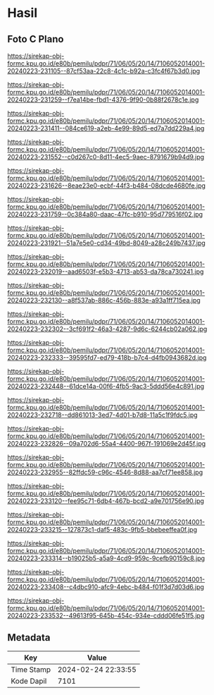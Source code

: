 # Hasil

## Foto C Plano

https://sirekap-obj-formc.kpu.go.id/e80b/pemilu/pdpr/71/06/05/20/14/7106052014001-20240223-231105--87cf53aa-22c8-4c1c-b92a-c3fc4f67b3d0.jpg

https://sirekap-obj-formc.kpu.go.id/e80b/pemilu/pdpr/71/06/05/20/14/7106052014001-20240223-231259--f7ea14be-fbd1-4376-9f90-0b88f2678c1e.jpg

https://sirekap-obj-formc.kpu.go.id/e80b/pemilu/pdpr/71/06/05/20/14/7106052014001-20240223-231411--084ce619-a2eb-4e99-89d5-ed7a7dd229a4.jpg

https://sirekap-obj-formc.kpu.go.id/e80b/pemilu/pdpr/71/06/05/20/14/7106052014001-20240223-231552--c0d267c0-8d11-4ec5-9aec-8791679b94d9.jpg

https://sirekap-obj-formc.kpu.go.id/e80b/pemilu/pdpr/71/06/05/20/14/7106052014001-20240223-231626--8eae23e0-ecbf-44f3-b484-08dcde4680fe.jpg

https://sirekap-obj-formc.kpu.go.id/e80b/pemilu/pdpr/71/06/05/20/14/7106052014001-20240223-231759--0c384a80-daac-47fc-b910-95d779516f02.jpg

https://sirekap-obj-formc.kpu.go.id/e80b/pemilu/pdpr/71/06/05/20/14/7106052014001-20240223-231921--51a7e5e0-cd34-49bd-8049-a28c249b7437.jpg

https://sirekap-obj-formc.kpu.go.id/e80b/pemilu/pdpr/71/06/05/20/14/7106052014001-20240223-232019--aad6503f-e5b3-4713-ab53-da78ca730241.jpg

https://sirekap-obj-formc.kpu.go.id/e80b/pemilu/pdpr/71/06/05/20/14/7106052014001-20240223-232130--a8f537ab-886c-456b-883e-a93a1ff715ea.jpg

https://sirekap-obj-formc.kpu.go.id/e80b/pemilu/pdpr/71/06/05/20/14/7106052014001-20240223-232302--3cf691f2-46a3-4287-9d6c-6244cb02a062.jpg

https://sirekap-obj-formc.kpu.go.id/e80b/pemilu/pdpr/71/06/05/20/14/7106052014001-20240223-232333--39595fd7-ed79-418b-b7c4-d4fb0943682d.jpg

https://sirekap-obj-formc.kpu.go.id/e80b/pemilu/pdpr/71/06/05/20/14/7106052014001-20240223-232448--61dce14a-00f6-4fb5-9ac3-5ddd56e4c891.jpg

https://sirekap-obj-formc.kpu.go.id/e80b/pemilu/pdpr/71/06/05/20/14/7106052014001-20240223-232718--dd861013-3ed7-4d01-b7d8-11a5c1f9fdc5.jpg

https://sirekap-obj-formc.kpu.go.id/e80b/pemilu/pdpr/71/06/05/20/14/7106052014001-20240223-232826--09a702d6-55a4-4400-967f-191069e2d45f.jpg

https://sirekap-obj-formc.kpu.go.id/e80b/pemilu/pdpr/71/06/05/20/14/7106052014001-20240223-232955--82ffdc59-c96c-4546-8d88-aa7cf71ee858.jpg

https://sirekap-obj-formc.kpu.go.id/e80b/pemilu/pdpr/71/06/05/20/14/7106052014001-20240223-233120--fee95c71-6db4-467b-bcd2-a9e701756e90.jpg

https://sirekap-obj-formc.kpu.go.id/e80b/pemilu/pdpr/71/06/05/20/14/7106052014001-20240223-233215--127873c1-daf5-483c-9fb5-bbebeeffea0f.jpg

https://sirekap-obj-formc.kpu.go.id/e80b/pemilu/pdpr/71/06/05/20/14/7106052014001-20240223-233314--b19025b5-a5a9-4cd9-959c-9cefb90159c8.jpg

https://sirekap-obj-formc.kpu.go.id/e80b/pemilu/pdpr/71/06/05/20/14/7106052014001-20240223-233408--c4dbc910-afc9-4ebc-b484-f01f3d7d03d6.jpg

https://sirekap-obj-formc.kpu.go.id/e80b/pemilu/pdpr/71/06/05/20/14/7106052014001-20240223-233532--49613f95-645b-454c-934e-cddd06fe51f5.jpg


## Metadata

| Key        | Value               |
| ---------- | ------------------- |
| Time Stamp | 2024-02-24 22:33:55 |
| Kode Dapil | 7101                |



